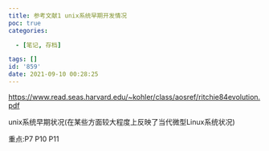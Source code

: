 ```yaml
---
title: 参考文献1 unix系统早期开发情况
poc: true
categories:

  - [笔记, 存档]

tags: []
id: '859'
date: 2021-09-10 00:28:25
---
```


https://www.read.seas.harvard.edu/~kohler/class/aosref/ritchie84evolution.pdf

unix系统早期状况(在某些方面较大程度上反映了当代微型Linux系统状况)

重点:P7 P10 P11